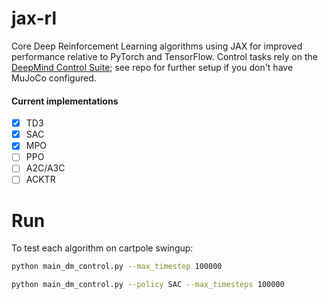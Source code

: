 # jax-rl

Core Deep Reinforcement Learning algorithms using JAX for improved performance relative to PyTorch and TensorFlow. Control tasks rely on the [DeepMind Control Suite](https://github.com/deepmind/dm_control); see repo for further setup if you don't have MuJoCo configured.

#### Current implementations

- [x] TD3
- [x] SAC
- [x] MPO
- [ ] PPO
- [ ] A2C/A3C
- [ ] ACKTR

# Run

To test each algorithm on cartpole swingup:

```bash
python main_dm_control.py --max_timestep 100000
```

```bash
python main_dm_control.py --policy SAC --max_timesteps 100000
```

